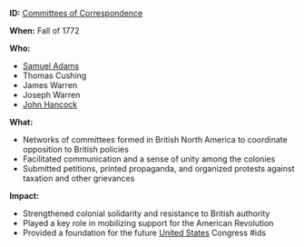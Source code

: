 **ID:** [Committees of Correspondence](./../committees-of-correspondence/)

**When:** Fall of 1772

**Who:**
* [Samuel Adams](./../samuel-adams/)
* Thomas Cushing
* James Warren
* Joseph Warren
* [John Hancock](./../john-hancock/)

**What:**
* Networks of committees formed in British North America to coordinate opposition to British policies
* Facilitated communication and a sense of unity among the colonies
* Submitted petitions, printed propaganda, and organized protests against taxation and other grievances

**Impact:**
* Strengthened colonial solidarity and resistance to British authority
* Played a key role in mobilizing support for the American Revolution
* Provided a foundation for the future [United States](./../united-states/) Congress
#ids